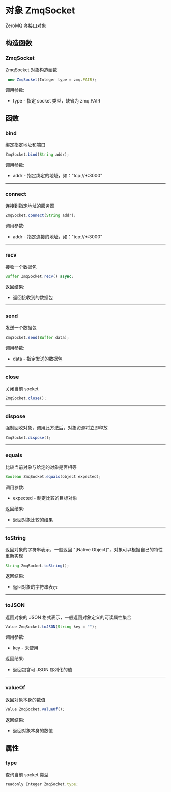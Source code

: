 # 对象 ZmqSocket
ZeroMQ 套接口对象

## 构造函数
        
### ZmqSocket
ZmqSocket 对象构造函数
```JavaScript
 new ZmqSocket(Integer type = zmq.PAIR);
```

调用参数:
* type - 指定 socket 类型，缺省为 zmq.PAIR

## 函数
        
### bind
绑定指定地址和端口
```JavaScript
ZmqSocket.bind(String addr);
```

调用参数:
* addr - 指定绑定的地址，如："tcp://*:3000"

--------------------------
### connect
连接到指定地址的服务器
```JavaScript
ZmqSocket.connect(String addr);
```

调用参数:
* addr - 指定连接的地址，如："tcp://*:3000"

--------------------------
### recv
接收一个数据包
```JavaScript
Buffer ZmqSocket.recv() async;
```

返回结果:
* 返回接收到的数据包

--------------------------
### send
发送一个数据包
```JavaScript
ZmqSocket.send(Buffer data);
```

调用参数:
* data - 指定发送的数据包

--------------------------
### close
关闭当前 socket
```JavaScript
ZmqSocket.close();
```

--------------------------
### dispose
强制回收对象，调用此方法后，对象资源将立即释放
```JavaScript
ZmqSocket.dispose();
```

--------------------------
### equals
比较当前对象与给定的对象是否相等
```JavaScript
Boolean ZmqSocket.equals(object expected);
```

调用参数:
* expected - 制定比较的目标对象

返回结果:
* 返回对象比较的结果

--------------------------
### toString
返回对象的字符串表示，一般返回 "[Native Object]"，对象可以根据自己的特性重新实现
```JavaScript
String ZmqSocket.toString();
```

返回结果:
* 返回对象的字符串表示

--------------------------
### toJSON
返回对象的 JSON 格式表示，一般返回对象定义的可读属性集合
```JavaScript
Value ZmqSocket.toJSON(String key = "");
```

调用参数:
* key - 未使用

返回结果:
* 返回包含可 JSON 序列化的值

--------------------------
### valueOf
返回对象本身的数值
```JavaScript
Value ZmqSocket.valueOf();
```

返回结果:
* 返回对象本身的数值

## 属性
        
### type
查询当前 socket 类型
```JavaScript
readonly Integer ZmqSocket.type;
```

